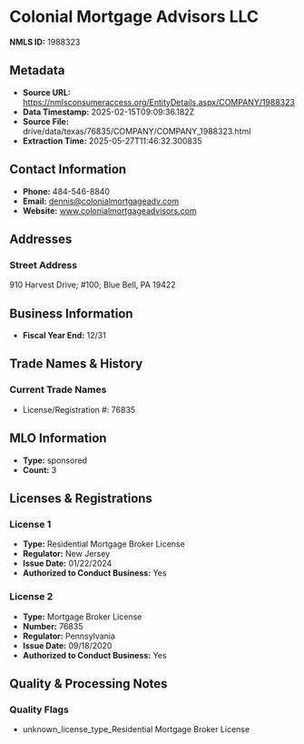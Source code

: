 # Colonial Mortgage Advisors LLC

**NMLS ID:** 1988323

## Metadata
- **Source URL:** https://nmlsconsumeraccess.org/EntityDetails.aspx/COMPANY/1988323
- **Data Timestamp:** 2025-02-15T09:09:36.182Z
- **Source File:** drive/data/texas/76835/COMPANY/COMPANY_1988323.html
- **Extraction Time:** 2025-05-27T11:46:32.300835

## Contact Information
- **Phone:** 484-546-8840
- **Email:** dennis@colonialmortgageadv.com
- **Website:** www.colonialmortgageadvisors.com

## Addresses
### Street Address
910 Harvest Drive; #100; Blue Bell, PA 19422

## Business Information
- **Fiscal Year End:** 12/31

## Trade Names & History
### Current Trade Names
- License/Registration #: 76835

## MLO Information
- **Type:** sponsored
- **Count:** 3

## Licenses & Registrations

### License 1
- **Type:** Residential Mortgage Broker License
- **Regulator:** New Jersey
- **Issue Date:** 01/22/2024
- **Authorized to Conduct Business:** Yes

### License 2
- **Type:** Mortgage Broker License
- **Number:** 76835
- **Regulator:** Pennsylvania
- **Issue Date:** 09/18/2020
- **Authorized to Conduct Business:** Yes

## Quality & Processing Notes
### Quality Flags
- unknown_license_type_Residential Mortgage Broker License
